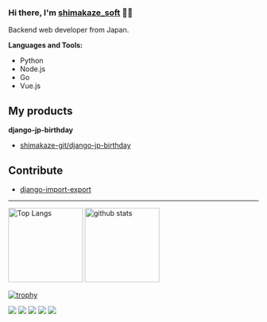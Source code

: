 ### Hi there, I'm [shimakaze_soft](https://shimakaze-git.github.io/) 👋👋

Backend web developer from Japan.

**Languages and Tools:**

- Python
- Node.js
- Go
- Vue.js

## My products

**django-jp-birthday**

* [shimakaze-git/django-jp-birthday](https://github.com/shimakaze-git/django-jp-birthday)

<!--
**shimakaze-git/shimakaze-git** is a ✨ _special_ ✨ repository because its `README.md` (this file) appears on your GitHub profile.

Here are some ideas to get you started:

- 🔭 I’m currently working on ...
- 🌱 I’m currently learning ...
- 👯 I’m looking to collaborate on ...
- 🤔 I’m looking for help with ...
- 💬 Ask me about ...
- 📫 How to reach me: ...
- 😄 Pronouns: ...
- ⚡ Fun fact: ...
-->

## Contribute

* [django-import-export](https://github.com/django-import-export/django-import-export)

---


<p align="left"> 
  <img alt="Top Langs" height="150px" src="https://github-readme-stats.vercel.app/api/top-langs/?username=shimakaze-git&layout=compact&show_icons=true&theme=onedark" />
  <img alt="github stats" height="150px" src="https://github-readme-stats.vercel.app/api?username=shimakaze-git&theme=onedark&show_icons=ture" />
</p>


[![trophy](https://github-profile-trophy.vercel.app/?username=shimakaze-git&theme=onedark&column=7
)](https://github.com/ryo-ma/github-profile-trophy)


[![](./0-profile-details.svg)](https://github.com/vn7n24fzkq/github-profile-summary-cards)
[![](./1-repos-per-language.svg)](https://github.com/vn7n24fzkq/github-profile-summary-cards) [![](./2-most-commit-language.svg)](https://github.com/vn7n24fzkq/github-profile-summary-cards)
[![](./3-stats.svg)](https://github.com/vn7n24fzkq/github-profile-summary-cards) [![](./4-productive-time.svg)](https://github.com/vn7n24fzkq/github-profile-summary-cards)
